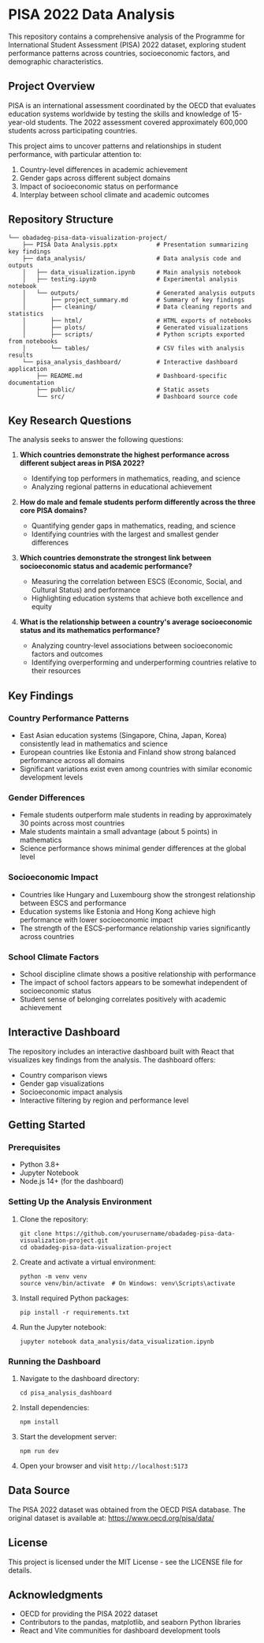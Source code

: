 # PISA 2022 Data Analysis

This repository contains a comprehensive analysis of the Programme for International Student Assessment (PISA) 2022 dataset, exploring student performance patterns across countries, socioeconomic factors, and demographic characteristics.

## Project Overview

PISA is an international assessment coordinated by the OECD that evaluates education systems worldwide by testing the skills and knowledge of 15-year-old students. The 2022 assessment covered approximately 600,000 students across participating countries.

This project aims to uncover patterns and relationships in student performance, with particular attention to:

1. Country-level differences in academic achievement
2. Gender gaps across different subject domains
3. Impact of socioeconomic status on performance
4. Interplay between school climate and academic outcomes

## Repository Structure

```
└── obadadeg-pisa-data-visualization-project/
    ├── PISA Data Analysis.pptx           # Presentation summarizing key findings
    ├── data_analysis/                    # Data analysis code and outputs
    │   ├── data_visualization.ipynb      # Main analysis notebook
    │   ├── testing.ipynb                 # Experimental analysis notebook
    │   └── outputs/                      # Generated analysis outputs
    │       ├── project_summary.md        # Summary of key findings
    │       ├── cleaning/                 # Data cleaning reports and statistics
    │       ├── html/                     # HTML exports of notebooks
    │       ├── plots/                    # Generated visualizations
    │       ├── scripts/                  # Python scripts exported from notebooks
    │       └── tables/                   # CSV files with analysis results
    └── pisa_analysis_dashboard/          # Interactive dashboard application
        ├── README.md                     # Dashboard-specific documentation
        ├── public/                       # Static assets
        └── src/                          # Dashboard source code
```

## Key Research Questions

The analysis seeks to answer the following questions:

1. **Which countries demonstrate the highest performance across different subject areas in PISA 2022?**
   - Identifying top performers in mathematics, reading, and science
   - Analyzing regional patterns in educational achievement

2. **How do male and female students perform differently across the three core PISA domains?**
   - Quantifying gender gaps in mathematics, reading, and science
   - Identifying countries with the largest and smallest gender differences

3. **Which countries demonstrate the strongest link between socioeconomic status and academic performance?**
   - Measuring the correlation between ESCS (Economic, Social, and Cultural Status) and performance
   - Highlighting education systems that achieve both excellence and equity

4. **What is the relationship between a country's average socioeconomic status and its mathematics performance?**
   - Analyzing country-level associations between socioeconomic factors and outcomes
   - Identifying overperforming and underperforming countries relative to their resources

## Key Findings

### Country Performance Patterns

- East Asian education systems (Singapore, China, Japan, Korea) consistently lead in mathematics and science
- European countries like Estonia and Finland show strong balanced performance across all domains
- Significant variations exist even among countries with similar economic development levels

### Gender Differences

- Female students outperform male students in reading by approximately 30 points across most countries
- Male students maintain a small advantage (about 5 points) in mathematics
- Science performance shows minimal gender differences at the global level

### Socioeconomic Impact

- Countries like Hungary and Luxembourg show the strongest relationship between ESCS and performance
- Education systems like Estonia and Hong Kong achieve high performance with lower socioeconomic impact
- The strength of the ESCS-performance relationship varies significantly across countries

### School Climate Factors

- School discipline climate shows a positive relationship with performance
- The impact of school factors appears to be somewhat independent of socioeconomic status
- Student sense of belonging correlates positively with academic achievement

## Interactive Dashboard

The repository includes an interactive dashboard built with React that visualizes key findings from the analysis. The dashboard offers:

- Country comparison views
- Gender gap visualizations
- Socioeconomic impact analysis
- Interactive filtering by region and performance level

## Getting Started

### Prerequisites

- Python 3.8+
- Jupyter Notebook
- Node.js 14+ (for the dashboard)

### Setting Up the Analysis Environment

1. Clone the repository:
   ```
   git clone https://github.com/yourusername/obadadeg-pisa-data-visualization-project.git
   cd obadadeg-pisa-data-visualization-project
   ```

2. Create and activate a virtual environment:
   ```
   python -m venv venv
   source venv/bin/activate  # On Windows: venv\Scripts\activate
   ```

3. Install required Python packages:
   ```
   pip install -r requirements.txt
   ```

4. Run the Jupyter notebook:
   ```
   jupyter notebook data_analysis/data_visualization.ipynb
   ```

### Running the Dashboard

1. Navigate to the dashboard directory:
   ```
   cd pisa_analysis_dashboard
   ```

2. Install dependencies:
   ```
   npm install
   ```

3. Start the development server:
   ```
   npm run dev
   ```

4. Open your browser and visit `http://localhost:5173`

## Data Source

The PISA 2022 dataset was obtained from the OECD PISA database. The original dataset is available at:
https://www.oecd.org/pisa/data/

## License

This project is licensed under the MIT License - see the LICENSE file for details.

## Acknowledgments

- OECD for providing the PISA 2022 dataset
- Contributors to the pandas, matplotlib, and seaborn Python libraries
- React and Vite communities for dashboard development tools
